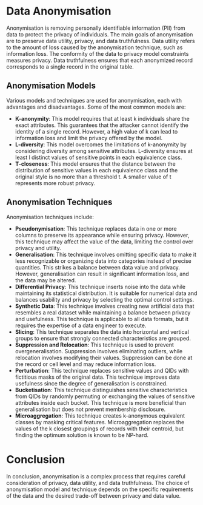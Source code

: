 # Data Anonymisation

Anonymisation is removing personally identifiable information (PII) from data to protect the privacy of individuals. The main goals of anonymisation are to preserve data utility, privacy, and data truthfulness. Data utility refers to the amount of loss caused by the anonymisation technique, such as information loss. The conformity of the data to privacy model constraints measures privacy. Data truthfulness ensures that each anonymized record corresponds to a single record in the original table.

## Anonymisation Models

Various models and techniques are used for anonymisation, each with advantages and disadvantages. Some of the most common models are:

- **K-anonymity**: This model requires that at least k individuals share the exact attributes. This guarantees that the attacker cannot identify the identity of a single record. However, a high value of k can lead to information loss and limit the privacy offered by the model.
- **L-diversity**: This model overcomes the limitations of k-anonymity by considering diversity among sensitive attributes. L-diversity ensures at least l distinct values of sensitive points in each equivalence class.
- **T-closeness**: This model ensures that the distance between the distribution of sensitive values in each equivalence class and the original style is no more than a threshold t. A smaller value of t represents more robust privacy.

## Anonymisation Techniques

Anonymisation techniques include:

- **Pseudonymisation**: This technique replaces data in one or more columns to preserve its appearance while ensuring privacy. However, this technique may affect the value of the data, limiting the control over privacy and utility.
- **Generalisation**: This technique involves omitting specific data to make it less recognizable or organizing data into categories instead of precise quantities. This strikes a balance between data value and privacy. However, generalisation can result in significant information loss, and the data may be altered.
- **Differential Privacy**: This technique inserts noise into the data while maintaining its statistical distribution. It is suitable for numerical data and balances usability and privacy by selecting the optimal control settings.
- **Synthetic Data**: This technique involves creating new artificial data that resembles a real dataset while maintaining a balance between privacy and usefulness. This technique is applicable to all data formats, but it requires the expertise of a data engineer to execute.
- **Slicing**: This technique separates the data into horizontal and vertical groups to ensure that strongly connected characteristics are grouped.
- **Suppression and Relocation**: This technique is used to prevent overgeneralisation. Suppression involves eliminating outliers, while relocation involves modifying their values. Suppression can be done at the record or cell level and may reduce information loss.
- **Perturbation**: This technique replaces sensitive values and QIDs with fictitious masks of the original data. This technique improves data usefulness since the degree of generalisation is constrained.
- **Bucketisation**: This technique distinguishes sensitive characteristics from QIDs by randomly permuting or exchanging the values of sensitive attributes inside each bucket. This technique is more beneficial than generalisation but does not prevent membership disclosure.
- **Microaggregation**: This technique creates k-anonymous equivalent classes by masking critical features. Microaggregation replaces the values of the k closest groupings of records with their centroid, but finding the optimum solution is known to be NP-hard.

# Conclusion

In conclusion, anonymisation is a complex process that requires careful consideration of privacy, data utility, and data truthfulness. The choice of anonymisation model and technique depends on the specific requirements of the data and the desired trade-off between privacy and data value.
